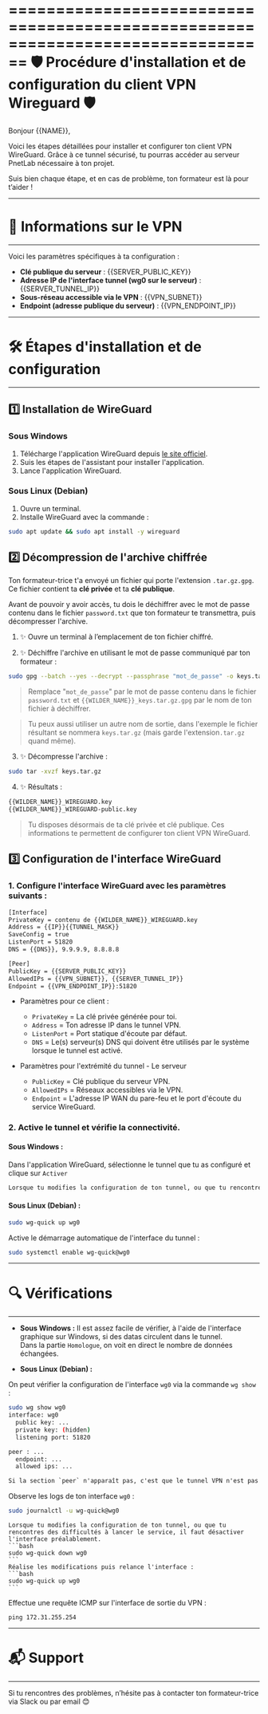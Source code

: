 ================================================================================
   🛡️  Procédure d'installation et de configuration du client VPN Wireguard 🛡️
================================================================================

Bonjour {{NAME}},

Voici les étapes détaillées pour installer et configurer ton client VPN WireGuard. Grâce à ce tunnel sécurisé, tu pourras accéder au serveur PnetLab nécessaire à ton projet. 

Suis bien chaque étape, et en cas de problème, ton formateur est là pour t’aider !

--------------------------------------------------------------------------------
# 📃 Informations sur le VPN
--------------------------------------------------------------------------------
Voici les paramètres spécifiques à ta configuration :
- **Clé publique du serveur** : {{SERVER_PUBLIC_KEY}}
- **Adresse IP de l'interface tunnel (wg0 sur le serveur)** : {{SERVER_TUNNEL_IP}}
- **Sous-réseau accessible via le VPN** : {{VPN_SUBNET}}
- **Endpoint (adresse publique du serveur)** : {{VPN_ENDPOINT_IP}}

--------------------------------------------------------------------------------
# 🛠️ Étapes d'installation et de configuration
--------------------------------------------------------------------------------

## 1️⃣  Installation de WireGuard
### Sous Windows
1. Télécharge l'application WireGuard depuis [le site officiel](https://www.wireguard.com/install/).
2. Suis les étapes de l'assistant pour installer l'application.
3. Lance l'application WireGuard.

### Sous Linux (Debian)
1. Ouvre un terminal.
2. Installe WireGuard avec la commande :

```bash
sudo apt update && sudo apt install -y wireguard
```

## 2️⃣  Décompression de l'archive chiffrée

Ton formateur-trice t'a envoyé un fichier qui porte l'extension `.tar.gz.gpg`.
Ce fichier contient ta **clé privée** et ta **clé publique**.

Avant de pouvoir y avoir accès, tu dois le déchiffrer avec le mot de passe contenu dans le fichier `password.txt` que ton formateur te transmettra, puis décompresser l'archive.

1. ✨ Ouvre un terminal à l’emplacement de ton fichier chiffré.

2. ✨ Déchiffre l'archive en utilisant le mot de passe communiqué par ton formateur :

```bash
sudo gpg --batch --yes --decrypt --passphrase "mot_de_passe" -o keys.tar.gz {{WILDER_NAME}}_keys.tar.gz.gpg
```

> Remplace "`mot_de_passe`"  par le mot de passe contenu dans le fichier `password.txt` et `{{WILDER_NAME}}_keys.tar.gz.gpg` par le nom de ton fichier à déchiffrer.

> Tu peux aussi utiliser un autre nom de sortie, dans l'exemple le fichier résultant se nommera `keys.tar.gz` (mais garde l'extension`.tar.gz` quand même).

3. ✨ Décompresse l'archive :

```bash
sudo tar -xvzf keys.tar.gz
```

4. ✨ Résultats :

```bash
{{WILDER_NAME}}_WIREGUARD.key
{{WILDER_NAME}}_WIREGUARD-public.key
```

> Tu disposes désormais de ta clé privée et clé publique. Ces informations te permettent de configurer ton client VPN WireGuard.


## 3️⃣  Configuration de l'interface WireGuard

### 1. Configure l'interface WireGuard avec les paramètres suivants :
```bash
[Interface]
PrivateKey = contenu de {{WILDER_NAME}}_WIREGUARD.key
Address = {{IP}}{{TUNNEL_MASK}}
SaveConfig = true
ListenPort = 51820
DNS = {{DNS}}, 9.9.9.9, 8.8.8.8

[Peer]
PublicKey = {{SERVER_PUBLIC_KEY}}
AllowedIPs = {{VPN_SUBNET}}, {{SERVER_TUNNEL_IP}}
Endpoint = {{VPN_ENDPOINT_IP}}:51820
```

* Paramètres pour ce client :
   * `PrivateKey` = La clé privée générée pour toi. 
   * `Address` = Ton adresse IP dans le tunnel VPN.
   * `ListenPort` = Port statique d'écoute par défaut.
   * `DNS` = Le(s) serveur(s) DNS qui doivent être utilisés par le système lorsque le tunnel est activé.

* Paramètres pour l'extrémité du tunnel - Le serveur
   * `PublicKey` = Clé publique du serveur VPN.
   * `AllowedIPs` = Réseaux accessibles via le VPN.
   * `Endpoint` = L'adresse IP WAN du pare-feu et le port d'écoute du service WireGuard.


### 2. Active le tunnel et vérifie la connectivité.

#### Sous Windows :
Dans l'application WireGuard, sélectionne le tunnel que tu as configuré et clique sur `Activer`

```alert info
Lorsque tu modifies la configuration de ton tunnel, ou que tu rencontres des difficultés à activer le service, il faut désactiver l'interface préalablement.
``` 

#### Sous Linux (Debian) :
```bash
sudo wg-quick up wg0
```

Active le démarrage automatique de l'interface du tunnel :
```bash
sudo systemctl enable wg-quick@wg0
```

--------------------------------------------------------------------------------------
# 🔍 Vérifications
--------------------------------------------------------------------------------------

* **Sous Windows :**
Il est assez facile de vérifier, à l'aide de l'interface graphique sur Windows, si des datas circulent dans le tunnel.  
Dans la partie `Homologue`, on voit en direct le nombre de données échangées.


* **Sous Linux (Debian) :** 

On peut vérifier la configuration de l'interface `wg0` via la commande `wg show` :
```bash
sudo wg show wg0
interface: wg0
  public key: ...
  private key: (hidden)
  listening port: 51820

peer : ...
  endpoint: ...
  allowed ips: ...
```

```alert info
Si la section `peer` n'apparaît pas, c'est que le tunnel VPN n'est pas établi.
``` 

Observe les logs de ton interface `wg0` :
```bash
sudo journalctl -u wg-quick@wg0
```


````alert-warning
Lorsque tu modifies la configuration de ton tunnel, ou que tu rencontres des difficultés à lancer le service, il faut désactiver l'interface préalablement.
```bash
sudo wg-quick down wg0
```
Réalise les modifications puis relance l'interface :
```bash
sudo wg-quick up wg0
```
````

Effectue une requête ICMP sur l'interface de sortie du VPN :
```
ping 172.31.255.254
``` 

-------------------------------------------------------------------------------------------
# 📬 Support 
-------------------------------------------------------------------------------------------

Si tu rencontres des problèmes, n’hésite pas à contacter ton formateur-trice via Slack ou par email 😊


